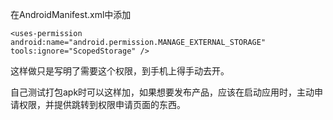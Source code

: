 在AndroidManifest.xml中添加

```
<uses-permission android:name="android.permission.MANAGE_EXTERNAL_STORAGE" tools:ignore="ScopedStorage" />
```

这样做只是写明了需要这个权限，到手机上得手动去开。

自己测试打包apk时可以这样加，如果想要发布产品，应该在启动应用时，主动申请权限，并提供跳转到权限申请页面的东西。